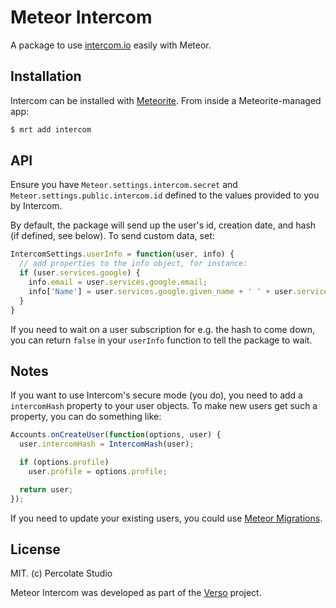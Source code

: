 # Meteor Intercom

A package to use [intercom.io](http://intercom.io) easily with Meteor.

## Installation

Intercom can be installed with [Meteorite](https://github.com/oortcloud/meteorite/). From inside a Meteorite-managed app:

``` sh
$ mrt add intercom
```

## API

Ensure you have `Meteor.settings.intercom.secret` and `Meteor.settings.public.intercom.id` defined to the values provided to you by Intercom.

By default, the package will send up the user's id, creation date, and hash (if defined, see below). To send custom data, set:

```js
IntercomSettings.userInfo = function(user, info) {
  // add properties to the info object, for instance:
  if (user.services.google) {
    info.email = user.services.google.email;
    info['Name'] = user.services.google.given_name + ' ' + user.services.google.family_name;
  }
}
```

If you need to wait on a user subscription for e.g. the hash to come down, you can return `false` in your `userInfo` function to tell the package to wait.

## Notes

If you want to use Intercom's secure mode (you do), you need to add a `intercomHash` property to your user objects. To make new users get such a property, you can do something like:

```js
Accounts.onCreateUser(function(options, user) {
  user.intercomHash = IntercomHash(user);

  if (options.profile)
    user.profile = options.profile;

  return user;
});  
```

If you need to update your existing users, you could use [Meteor Migrations](https://github.com/percolatestudio/meteor-migrations).


## License 

MIT. (c) Percolate Studio

Meteor Intercom was developed as part of the [Verso](http://versoapp.com) project.
